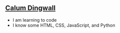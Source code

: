 ## [Calum Dingwall](https://github.com/ccreativecnd)

- I am learning to code
- I know some HTML, CSS, JavaScript, and Python

